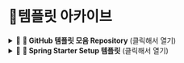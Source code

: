 # 🌿템플릿 아카이브

<details>
<summary>🔗 <strong>📁 GitHub 템플릿 모음 Repository</strong> (클릭해서 열기)</summary>

<br>

이 저장소는 GitHub에서 **이슈 템플릿**과 **PR 템플릿**을 손쉽게 적용하고 사용할 수 있도록 정리된 템플릿 모음집입니다.
다양한 유형별 템플릿이 `IssueTemplates`와 `PRTemplate` 폴더에 정리되어 있습니다.

🔗 [템플릿 폴더 바로가기](https://github.com/Kimgyuilli/Templates/tree/main/github)

---

## 🗂️ 폴더 구조
```
.
├── .github
│   ├── ISSUE_TEMPLATE/         # GitHub에서 자동으로 인식되는 이슈 템플릿 폴더
│   └── PULL_REQUEST_TEMPLATE.md # 기본 PR 템플릿 파일
│
├── github                      # 템플릿 파일 모음 폴더 (링크 ↓)
│   ├── IssueTemplates/         # 다양한 이슈 템플릿 정리
│   └── PRTemplate/             # PR 유형별 템플릿 모음
│       ├── pr_bugfix.md
│       ├── pr_feature.md
│       ├── pr_refactor.md
│       └── pr_general/         # 범용 PR 템플릿 모음         
|           ├── pr_general1.md
│           └── pr_general2.md    
│
├── labels.json                 # 커스텀 GitHub 라벨 설정용 JSON
└── README.md                   # 저장소 소개 파일
```


---


## ⚙️ 사용 방법

### ✅ 템플릿 적용하기

해당 저장소의 `.github` 폴더를 **자신의 프로젝트 루트 디렉토리에 그대로 복사**하면 다음과 같은 기능이 자동 적용됩니다:

- **이슈 템플릿**: 이슈 작성 시 템플릿 목록이 표시되고 선택할 수 있습니다.
- **PR 템플릿**: PR 생성 시 기본 템플릿이 자동으로 삽입됩니다.

> 📝 `.git` 폴더가 아닌 `.github` 폴더를 루트에 넣어야 합니다!

---

## 🏷️ 라벨 설정

- 저장소 내의 `labels.json` 파일을 사용하면 GitHub 라벨을 일괄 적용할 수 있습니다.
- 관련 도구(`github-labeler` 등)를 통해 한 줄 명령어로 적용 가능합니다.

---

</details>

<details>
<summary>🌱 <strong>📁 Spring Starter Setup 템플릿</strong> (클릭해서 열기)</summary>

<br>

이 폴더는 Spring Boot 기반 프로젝트를 빠르게 시작할 수 있도록  
**기본 의존성 설정**, **DB별 application.yml 예시**, **JPA 옵션**, **DevTools** 등의 정보를 모은 템플릿 아카이브입니다.

- Gradle 기반 Spring 프로젝트를 처음 세팅할 때 유용합니다.
- H2, MySQL, PostgreSQL 등 다양한 DB에 대응한 설정 예시 포함

🔗 [Spring Starter 템플릿 바로가기](https://github.com/Kimgyuilli/Templates/tree/main/spring)



> 📌 기본적으로 자주 쓰이는 의존성과 설정을 중심으로 구성되어 있어, 복붙만으로 초기 세팅을 마칠 수 있습니다.

---

</details>

